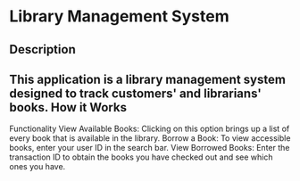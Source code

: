 Library Management System
=====================================
Description
---------------
This application is a library management system designed to track customers' and librarians' books.
How it Works
------------------
Functionality
View Available Books: Clicking on this option brings up a list of every book that is available in the library.
Borrow a Book: To view accessible books, enter your user ID in the search bar.
View Borrowed Books: Enter the transaction ID to obtain the books you have checked out and see which ones you have.

